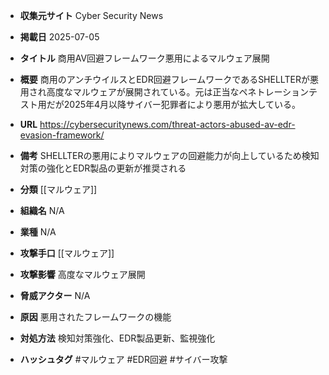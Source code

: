 - **収集元サイト**
Cyber Security News

- **掲載日**
2025-07-05

- **タイトル**
商用AV回避フレームワーク悪用によるマルウェア展開

- **概要**
商用のアンチウイルスとEDR回避フレームワークであるSHELLTERが悪用され高度なマルウェアが展開されている。元は正当なペネトレーションテスト用だが2025年4月以降サイバー犯罪者により悪用が拡大している。

- **URL**
https://cybersecuritynews.com/threat-actors-abused-av-edr-evasion-framework/

- **備考**
SHELLTERの悪用によりマルウェアの回避能力が向上しているため検知対策の強化とEDR製品の更新が推奨される

- **分類**
[[マルウェア]]

- **組織名**
N/A

- **業種**
N/A

- **攻撃手口**
[[マルウェア]]

- **攻撃影響**
高度なマルウェア展開

- **脅威アクター**
N/A

- **原因**
悪用されたフレームワークの機能

- **対処方法**
検知対策強化、EDR製品更新、監視強化

- **ハッシュタグ**
#マルウェア #EDR回避 #サイバー攻撃
